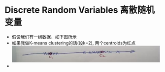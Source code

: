 # Discrete Random Variables 离散随机变量

* 假设我们有一组数据，如下图所示
* 如果我做K-means clustering的话(设k=2), 两个centroids为红点  
![](img/discrete.JPG)  
* 